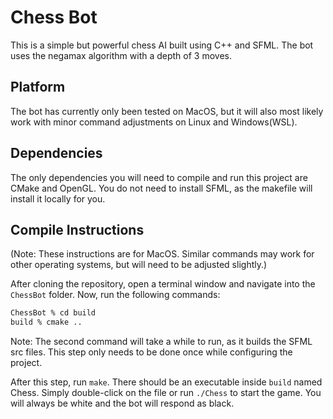 # Chess Bot

This is a simple but powerful chess AI built using C++ and SFML. The bot uses the negamax algorithm with a depth of 3 moves.

## Platform

The bot has currently only been tested on MacOS, but it will also most likely work with minor command adjustments on Linux and Windows(WSL).

## Dependencies

The only dependencies you will need to compile and run this project are CMake and OpenGL. You do not need to install SFML, as the makefile will install it locally for you.

## Compile Instructions

(Note: These instructions are for MacOS. Similar commands may work for other operating systems, but will need to be adjusted slightly.)

After cloning the repository, open a terminal window and navigate into the `ChessBot` folder. Now, run the following commands:

```zsh
ChessBot % cd build
build % cmake ..
```

Note: The second command will take a while to run, as it builds the SFML src files. This step only needs to be done once while configuring the project.

After this step, run `make`. There should be an executable inside `build` named Chess. Simply double-click on the file or run `./Chess` to start the game. You will always be white and the bot will respond as black.

